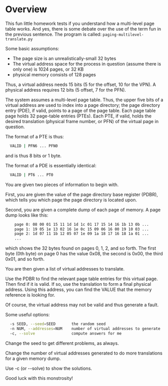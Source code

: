 # Overview

This fun little homework tests if you understand how a multi-level page table
works. And yes, there is some debate over the use of the term fun in the
previous sentence. The program is called: `paging-multilevel-translate.py`

Some basic assumptions:

* The page size is an unrealistically-small 32 bytes
* The virtual address space for the process in question (assume there is only one) is 1024 pages, or 32 KB
* physical memory consists of 128 pages

Thus, a virtual address needs 15 bits (5 for the offset, 10 for the VPN).
A physical address requires 12 bits (5 offset, 7 for the PFN).

The system assumes a multi-level page table. Thus, the upper five bits of a virtual
address are used to index into a page directory; the page directory entry (PDE), if valid,
points to a page of the page table. Each page table page holds 32 page-table entries
(PTEs). Each PTE, if valid, holds the desired translation (physical frame number, or PFN)
of the virtual page in question.

The format of a PTE is thus:

```sh
  VALID | PFN6 ... PFN0
```

and is thus 8 bits or 1 byte.

The format of a PDE is essentially identical:

```sh
  VALID | PT6 ... PT0
```

You are given two pieces of information to begin with.

First, you are given the value of the page directory base register (PDBR),
which tells you which page the page directory is located upon.

Second, you are given a complete dump of each page of memory. A page dump
looks like this: 

```sh
    page 0: 08 00 01 15 11 1d 1d 1c 01 17 15 14 16 1b 13 0b ...
    page 1: 19 05 1e 13 02 16 1e 0c 15 09 06 16 00 19 10 03 ...
    page 2: 1d 07 11 1b 12 05 07 1e 09 1a 18 17 16 18 1a 01 ...
    ...
```

which shows the 32 bytes found on pages 0, 1, 2, and so forth. The first byte
(0th byte) on page 0 has the value 0x08, the second is 0x00, the third 0x01,
and so forth.

You are then given a list of virtual addresses to translate. 

Use the PDBR to find the relevant page table entries for this virtual page. 
Then find if it is valid. If so, use the translation to form a final physical
address. Using this address, you can find the VALUE that the memory reference
is looking for. 

Of course, the virtual address may not be valid and thus generate a fault.

Some useful options:

```sh
  -s SEED, --seed=SEED       the random seed
  -n NUM, --addresses=NUM    number of virtual addresses to generate
  -c, --solve                compute answers for me
```

Change the seed to get different problems, as always.

Change the number of virtual addresses generated to do more translations
for a given memory dump.

Use -c (or --solve) to show the solutions.

Good luck with this monstrosity!




